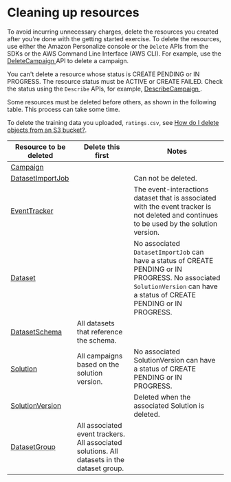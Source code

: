 # Cleaning up resources<a name="gs-cleanup"></a>

To avoid incurring unnecessary charges, delete the resources you created after you're done with the getting started exercise\. To delete the resources, use either the Amazon Personalize console or the `Delete` APIs from the SDKs or the AWS Command Line Interface \(AWS CLI\)\. For example, use the [ DeleteCampaign ](API_DeleteCampaign.md) API to delete a campaign\.

You can't delete a resource whose status is CREATE PENDING or IN PROGRESS\. The resource status must be ACTIVE or CREATE FAILED\. Check the status using the `Describe` APIs, for example, [ DescribeCampaign ](API_DescribeCampaign.md)\.

Some resources must be deleted before others, as shown in the following table\. This process can take some time\.

To delete the training data you uploaded, `ratings.csv`, see [How do I delete objects from an S3 bucket?](https://docs.aws.amazon.com/AmazonS3/latest/user-guide/delete-objects.html)\.


| Resource to be deleted | Delete this first | Notes | 
| --- | --- | --- | 
| [ Campaign ](API_Campaign.md) |  |  | 
| [ DatasetImportJob ](API_DatasetImportJob.md) |  | Can not be deleted\. | 
| [ EventTracker ](API_EventTracker.md) |  | The event\-interactions dataset that is associated with the event tracker is not deleted and continues to be used by the solution version\. | 
| [ Dataset ](API_Dataset.md) |  |  No associated `DatasetImportJob` can have a status of CREATE PENDING or IN PROGRESS\. No associated `SolutionVersion` can have a status of CREATE PENDING or IN PROGRESS\.  | 
| [ DatasetSchema ](API_DatasetSchema.md) | All datasets that reference the schema\. |  | 
| [ Solution ](API_Solution.md) | All campaigns based on the solution version\. | No associated SolutionVersion can have a status of CREATE PENDING or IN PROGRESS\. | 
| [ SolutionVersion ](API_SolutionVersion.md) |  | Deleted when the associated Solution is deleted\. | 
| [ DatasetGroup ](API_DatasetGroup.md) |  All associated event trackers\. All associated solutions\. All datasets in the dataset group\.  |  | 